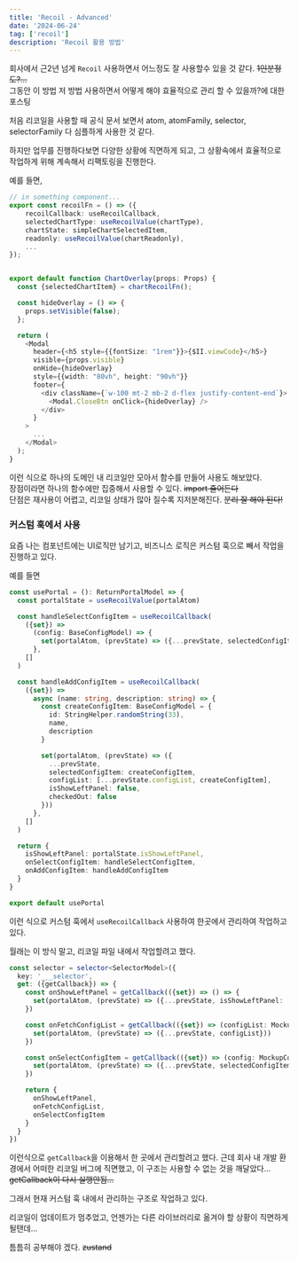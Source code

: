 ```yaml
---
title: 'Recoil - Advanced'
date: '2024-06-24'
tag: ['recoil']
description: 'Recoil 활용 방법'
---
```


회사에서 근2년 넘게 `Recoil` 사용하면서 어느정도 잘 사용할수 있을 것 같다. ~~1인분정도?...~~  
그동안 이 방법 저 방법 사용하면서 어떻게 해야 효율적으로 관리 할 수 있을까?에 대한 포스팅

처음 리코일을 사용할 때 공식 문서 보면서 atom, atomFamily, selector, selectorFamily 다 심플하게 사용한 것 같다.

하지만 업무를 진행하다보면 다양한 상황에 직면하게 되고, 그 상황속에서 효율적으로 작업하게 위해 계속해서 리팩토링을 진행한다.

예를 들면,

```ts
// in something component...
export const recoilFn = () => ({
    recoilCallback: useRecoilCallback,
    selectedChartType: useRecoilValue(chartType),
    chartState: simpleChartSelectedItem,
    readonly: useRecoilValue(chartReadonly),
    ...
});


export default function ChartOverlay(props: Props) {
  const {selectedChartItem} = chartRecoilFn();

  const hideOverlay = () => {
    props.setVisible(false);
  };

  return (
    <Modal
      header={<h5 style={{fontSize: "1rem"}}>{$II.viewCode}</h5>}
      visible={props.visible}
      onHide={hideOverlay}
      style={{width: "80vh", height: "90vh"}}
      footer={
        <div className={`w-100 mt-2 mb-2 d-flex justify-content-end`}>
          <Modal.CloseBtn onClick={hideOverlay} />
        </div>
      }
    >
      ...
    </Modal>
  );
}
```

이런 식으로 하나의 도메인 내 리코일만 모아서 함수를 만들어 사용도 해보았다.  
장점이라면 하나의 함수에만 집중해서 사용할 수 있다. ~~import 줄어든다~~  
단점은 재사용이 어렵고, 리코일 상태가 많아 질수록 지저분해진다. ~~분리 잘 해야 된다!~~

### 커스텀 훅에서 사용

요즘 나는 컴포넌트에는 UI로직만 남기고, 비즈니스 로직은 커스텀 훅으로 빼서 작업을 진행하고 있다.

예를 들면

```ts
const usePortal = (): ReturnPortalModel => {
  const portalState = useRecoilValue(portalAtom)

  const handleSelectConfigItem = useRecoilCallback(
    ({set}) =>
      (config: BaseConfigModel) => {
        set(portalAtom, (prevState) => ({...prevState, selectedConfigItem: config}))
      },
    []
  )

  const handleAddConfigItem = useRecoilCallback(
    ({set}) =>
      async (name: string, description: string) => {
        const createConfigItem: BaseConfigModel = {
          id: StringHelper.randomString(33),
          name,
          description
        }

        set(portalAtom, (prevState) => ({
          ...prevState,
          selectedConfigItem: createConfigItem,
          configList: [...prevState.configList, createConfigItem],
          isShowLeftPanel: false,
          checkedOut: false
        }))
      },
    []
  )

  return {
    isShowLeftPanel: portalState.isShowLeftPanel,
    onSelectConfigItem: handleSelectConfigItem,
    onAddConfigItem: handleAddConfigItem
  }
}

export default usePortal
```

이런 식으로 커스텀 훅에서 `useRecoilCallback` 사용하여 한곳에서 관리하여 작업하고 있다.

월래는 이 방식 말고, 리코일 파일 내에서 작업할려고 했다.

```ts
const selector = selector<SelectorModel>({
  key: '___selector',
  get: ({getCallback}) => {
    const onShowLeftPanel = getCallback(({set}) => () => {
      set(portalAtom, (prevState) => ({...prevState, isShowLeftPanel: !prevState.isShowLeftPanel}))
    })

    const onFetchConfigList = getCallback(({set}) => (configList: MockupConfigModel[]) => {
      set(portalAtom, (prevState) => ({...prevState, configList}))
    })

    const onSelectConfigItem = getCallback(({set}) => (config: MockupConfigModel) => {
      set(portalAtom, (prevState) => ({...prevState, selectedConfigItem: config}))
    })

    return {
      onShowLeftPanel,
      onFetchConfigList,
      onSelectConfigItem
    }
  }
})
```

이런식으로 `getCallback`을 이용해서 한 곳에서 관리할려고 했다.
근데 회사 내 개발 환경에서 어떠한 리코일 버그에 직면했고, 이 구조는 사용할 수 없는 것을 깨달았다... ~~getCallback이 다시 실행안됨...~~

그래서 현재 커스텀 훅 내에서 관리하는 구조로 작업하고 있다.

리코일이 업데이트가 멈추었고, 언젠가는 다른 라이브러리로 옮겨야 할 상황이 직면하게 될탠데...

틈틈히 공부해야 겠다. ~~zustand~~

